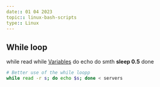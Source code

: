 ```yaml
---
date:: 01 04 2023
topic:: linux-bash-scripts
type:: Linux
---
```

## While loop
while read 
while [Variables](/obisdian_ntoes/scriptss/Variables.md)
do
	echo do smth
	**sleep 0.5**
done

```bash 
# Better use of the while loopp
while read -r s; do echo $s; done < servers
```

